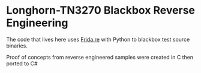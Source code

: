 # Longhorn-TN3270 Blackbox Reverse Engineering

The code that lives here uses [Frida.re](https://frida.re/ "Frida A world-class dynamic instrumentation framework | Inject JavaScript to explore native apps on Windows, macOS, GNU/Linux, iOS, Android, and QNX") with Python to blackbox test source binaries.

Proof of concepts from reverse engineered samples were created in C then ported to C#
